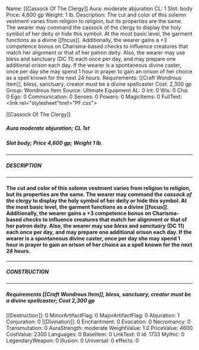 Name: [[Cassock Of The Clergy]]
Aura: moderate abjuration
CL: 1
Slot: body
Price: 4,600 gp
Weight: 1 lb.
Description: The cut and color of this solemn vestment varies from religion to religion, but its properties are the same. The wearer may command the cassock of the clergy to display the holy symbol of her deity or hide this symbol. At the most basic level, the garment functions as a divine [[focus]]. Additionally, the wearer gains a +3 competence bonus on Charisma-based checks to influence creatures that match her alignment or that of her patron deity. Also, the wearer may use bless and sanctuary (DC 11) each once per day, and may prepare one additional orison each day. If the wearer is a spontaneous divine caster, once per day she may spend 1 hour in prayer to gain an orison of her choice as a spell known for the next 24 hours.
Requirements: [[Craft Wondrous Item]], bless, sanctuary, creator must be a divine spellcaster
Cost: 2,300 gp
Group: Wondrous Item
Source: Ultimate Equipment
AL: 0
Int: 0
Wis: 0
Cha: 0
Ego: 0
Communication: 0
Senses: 0
Powers: 0
MagicItems: 0
FullText: <link rel="stylesheet"href="PF.css"><div class="heading"><p class="alignleft">[[Cassock Of The Clergy]]</p><div style="clear: both;"></div></div><div><h5><b>Aura </b>moderate abjuration; <b>CL </b>1st</h5><h5><b>Slot </b>body; <b>Price </b>4,600 gp; <b>Weight </b>1 lb.</h5></div><hr/><div><h5><b>DESCRIPTION</b></h5></div><hr/><div><h4><p>The cut and color of this solemn vestment varies from religion to religion, but its properties are the same. The wearer may command the <i>cassock of the clergy</i> to display the holy symbol of her deity or hide this symbol. At the most basic level, the garment functions as a divine [[focus]]. Additionally, the wearer gains a +3 competence bonus on Charisma-based checks to influence creatures that match her alignment or that of her patron deity. Also, the wearer may use <i>bless</i> and <i>sanctuary</i> (DC 11) each once per day, and may prepare one additional orison each day. If the wearer is a spontaneous divine caster, once per day she may spend 1 hour in prayer to gain an orison of her choice as a spell known for the next 24 hours.</p></h4></div><hr/><div><h5><b>CONSTRUCTION</b></h5></div><hr/><div><h5><b>Requirements </b>[[Craft Wondrous Item]], <i>bless</i>, <i>sanctuary</i>, creator must be a divine spellcaster; <b>Cost </b>2,300 gp</h5></div>
[[Destruction]]: 0
MinorArtifactFlag: 0
MajorArtifactFlag: 0
Abjuration: 1
Conjuration: 0
[[Divination]]: 0
Enchantment: 0
Evocation: 0
Necromancy: 0
Transmutation: 0
AuraStrength: moderate
WeightValue: 1.0
PriceValue: 4600
CostValue: 2300
Languages: 0
BaseItem: 0
LinkText: 0
id: 1733
Mythic: 0
LegendaryWeapon: 0
Illusion: 0
Universal: 0
effects: 0
